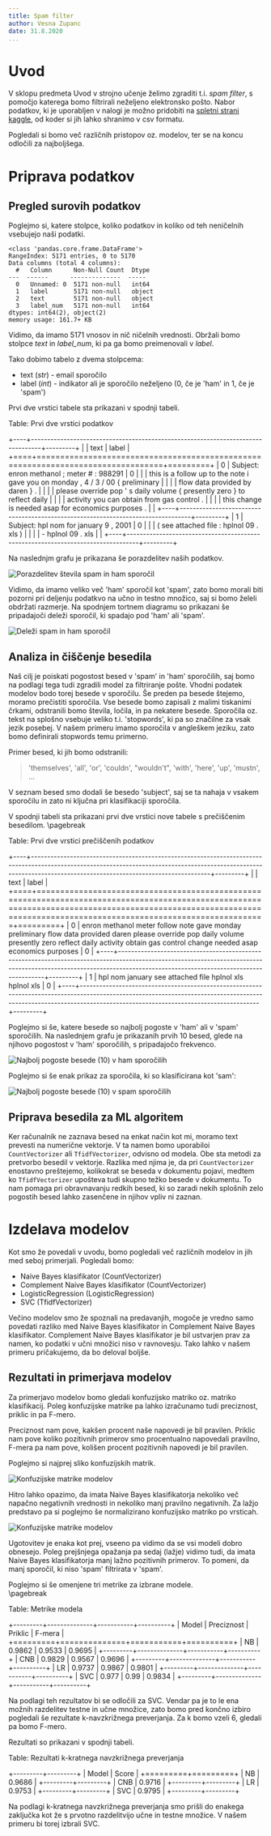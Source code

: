 ```yaml
---
title: Spam filter
author: Vesna Zupanc
date: 31.8.2020
...
```


# Uvod

V sklopu predmeta Uvod v strojno učenje želimo zgraditi t.i. *spam filter*, s pomočjo katerega bomo filtrirali
neželjeno elektronsko pošto. Nabor podatkov, ki je uporabljen v nalogi je možno pridobiti na 
[spletni strani kaggle](https://www.kaggle.com/venky73/spam-mails-dataset), od koder si jih lahko shranimo v csv formatu.

Pogledali si bomo več različnih pristopov oz. modelov, ter se na koncu odločili za najboljšega.

# Priprava podatkov
## Pregled surovih podatkov

Poglejmo si, katere stolpce, koliko podatkov in koliko od teh neničelnih vsebujejo naši podatki.

```
<class 'pandas.core.frame.DataFrame'>
RangeIndex: 5171 entries, 0 to 5170
Data columns (total 4 columns):
  #   Column      Non-Null Count  Dtype
---  ------      --------------  -----
  0   Unnamed: 0  5171 non-null   int64
  1   label       5171 non-null   object
  2   text        5171 non-null   object
  3   label_num   5171 non-null   int64
dtypes: int64(2), object(2)
memory usage: 161.7+ KB
```

Vidimo, da imamo 5171 vnosov in nič ničelnih vrednosti. Obržali bomo stolpce *text* in *label_num*, ki pa ga
bomo preimenovali v *label*. 

Tako dobimo tabelo z dvema stolpcema:

* text (*str*) - email sporočilo
* label (*int*) - indikator ali je sporočilo neželjeno (0, če je 'ham' in 1, če je 'spam')

Prvi dve vrstici tabele sta prikazani v spodnji tabeli. 

Table: Prvi dve vrstici podatkov

+----+---------------------------------------------------------------------------------+---------+
|    | text                                                                            |   label |
+====+=================================================================================+=========+
|  0 | Subject: enron methanol ; meter # : 988291                                      |       0 |
|    | this is a follow up to the note i gave you on monday , 4 / 3 / 00 { preliminary |         |
|    | flow data provided by daren } .                                                 |         |
|    | please override pop ' s daily volume { presently zero } to reflect daily        |         |
|    | activity you can obtain from gas control .                                      |         |
|    | this change is needed asap for economics purposes .                             |         |
+----+---------------------------------------------------------------------------------+---------+
|  1 | Subject: hpl nom for january 9 , 2001                                           |       0 |
|    | ( see attached file : hplnol 09 . xls )                                         |         |
|    | - hplnol 09 . xls                                                               |         |
+----+---------------------------------------------------------------------------------+---------+

Na naslednjm grafu je prikazana še porazdelitev naših podatkov.

![Porazdelitev števila spam in ham sporočil](plots/spam_ham_dist.png)

Vidimo, da imamo veliko več 'ham' sporočil kot 'spam', zato bomo morali biti pozorni pri deljenju podatkvo na
učno in testno množico, saj si bomo želeli obdržati razmerje. Na spodnjem tortnem diagramu so prikazani še pripadajoči
deleži sporočil, ki spadajo pod 'ham' ali 'spam'.

![Deleži spam in ham sporočil](plots/spam_ham_dist_perc.png)

## Analiza in čiščenje besedila

Naš cilj je poiskati pogostost besed v 'spam' in 'ham' sporočilih, saj bomo na podlagi tega tudi zgradili model 
za filtriranje pošte. Vhodni podatek modelov bodo torej besede v sporočilu. Še preden pa besede štejemo, moramo prečistiti 
sporočila. Vse besede bomo zapisali z malimi tiskanimi črkami, odstranili bomo števila, ločila, in pa nekatere besede. 
Sporočila oz. tekst na splošno vsebuje veliko t.i. 'stopwords', ki pa so značilne za vsak jezik posebej. 
V našem primeru imamo sporočila v angleškem jeziku, zato bomo definirali stopwords temu primerno. 

Primer besed, ki jih bomo odstranili:

> 'themselves', 'all', 'or', 'couldn', "wouldn't", 'with', 'here', 'up', 'mustn', ...

V seznam besed smo dodali še besedo 'subject', saj se ta nahaja v vsakem sporočilu in zato ni ključna pri
klasifikaciji sporočila. 

V spodnji tabeli sta prikazani prvi dve vrstici nove tabele s prečiščenim besedilom.
\pagebreak

Table: Prvi dve vrstici prečiščenih podatkov

+----+-------------------------------------------------------------------------------------------------------------------------------------------------------------------------------------------------------------------+---------+
|    | text                                                                                                                                                                                                              |   label |
+====+===================================================================================================================================================================================================================+=========+
|  0 | enron methanol meter follow note gave monday preliminary flow data provided daren please override pop daily volume presently zero reflect daily activity obtain gas control change needed asap economics purposes |       0 |
+----+-------------------------------------------------------------------------------------------------------------------------------------------------------------------------------------------------------------------+---------+
|  1 | hpl nom january see attached file hplnol xls hplnol xls                                                                                                                                                           |       0 |
+----+-------------------------------------------------------------------------------------------------------------------------------------------------------------------------------------------------------------------+---------+

Poglejmo si še, katere besede so najbolj pogoste v 'ham' ali v 'spam' sporočilih. Na naslednjem grafu je prikazanih prvih
10 besed, glede na njihovo pogostost v 'ham' sporočilih, s pripadajočo frekvenco.

![Najbolj pogoste besede (10) v ham sporočilih](plots/ham_words.png)

Poglejmo si še enak prikaz za sporočila, ki so klasificirana kot 'sam':

![Najbolj pogoste besede (10) v spam sporočilih](plots/spam_words.png)

## Priprava besedila za ML algoritem

Ker računalnik ne zaznava besed na enkat način kot mi, moramo text prevesti na numerične vektorje.
V ta namen bomo uporabiloi `CountVectorizer` ali `TfidfVectorizer`, odvisno od modela. Obe sta metodi za pretvorbo
besedil v vektorje. Razlika med njima je, da pri `CountVectorizer` enostavno preštejemo, kolikokrat se beseda v 
dokumentu pojavi, medtem ko `TfidfVectorizer` upošteva tudi skupno težko besede v dokumentu. To nam pomaga pri obravnavanju
redkih besed, ki so zaradi nekih splošnih zelo pogostih besed lahko zasenčene in njihov vpliv ni zaznan. 

# Izdelava modelov

Kot smo že povedali v uvodu, bomo pogledali več različnih modelov in jih med seboj primerjali. 
Pogledali bomo:

* Naive Bayes klasifikator (CountVectorizer)
* Complement Naive Bayes klasifikator (CountVectorizer)
* LogisticRegression (LogisticRegression)
* SVC (TfidfVectorizer)

Večino modelov smo že spoznali na predavanjih, mogoče je vredno samo povedati razliko med Naive Bayes klasifikator
in Complement Naive Bayes klasifikator. Complement Naive Bayes klasifikator je bil ustvarjen prav za namen,
ko podatki v učni množici niso v ravnovesju. Tako lahko v našem primeru pričakujemo, da bo deloval boljše.

## Rezultati in primerjava modelov

Za primerjavo modelov bomo gledali konfuzijsko matriko oz. matriko klasifikacij. Poleg konfuzijske matrike pa lahko izračunamo tudi preciznost, priklic in pa F-mero. 

Preciznost nam pove, kakšen procent naše napovedi je bil pravilen. Priklic nam pove koliko pozitivnih primerov smo 
procentualno napovedali pravilno, F-mera pa nam pove, kolišen procent pozitivnih napovedi je bil pravilen. 

Poglejmo si najprej sliko konfuzijskih matrik.

![Konfuzijske matrike modelov](plots/conf_mtr.png)

Hitro lahko opazimo, da imata Naive Bayes klasifikatorja nekoliko več napačno negativnih vrednosti in nekoliko manj 
pravilno negativnih. Za lažjo predstavo pa si poglejmo še normalizirano konfuzijsko matriko po vrsticah.

![Konfuzijske matrike modelov](plots/conf_mtr_norm.png)

Ugotovitev je enaka kot prej, vseeno pa vidimo da se vsi modeli dobro obnesejo. Poleg prejšnjega opažanja pa 
sedaj (lažje) vidimo tudi, da imata Naive Bayes klasifikatorja manj lažno pozitivnih primerov. To pomeni, da 
manj sporočil, ki niso 'spam' filtrirata v 'spam'. 

Poglejmo si še omenjene tri metrike za izbrane modele.  
\pagebreak

Table: Metrike modela

+---------+--------------+-----------+----------+
| Model   |   Preciznost |   Priklic |   F-mera |
+=========+==============+===========+==========+
| NB      |       0.9862 |    0.9533 |   0.9695 |
+---------+--------------+-----------+----------+
| CNB     |       0.9829 |    0.9567 |   0.9696 |
+---------+--------------+-----------+----------+
| LR      |       0.9737 |    0.9867 |   0.9801 |
+---------+--------------+-----------+----------+
| SVC     |       0.977  |    0.99   |   0.9834 |
+---------+--------------+-----------+----------+

Na podlagi teh rezultatov bi se odločili za SVC. Vendar pa je to le ena možnih razdelitev testne in učne množice,
zato bomo pred končno izbiro pogledali še rezultate k-navzkrižnega preverjanja. Za k bomo vzeli 6, gledali pa bomo F-mero.

Rezultati so prikazani v spodnji tabeli. 

Table: Rezultati k-kratnega navzkrižnega preverjanja

+---------+---------+
| Model   |   Score |
+=========+=========+
| NB      |  0.9686 |
+---------+---------+
| CNB     |  0.9716 |
+---------+---------+
| LR      |  0.9753 |
+---------+---------+
| SVC     |  0.9795 |
+---------+---------+

Na podlagi k-kratnega navzkrižnega preverjanja smo prišli do enakega zaključka kot že s prvotno razdelitvijo
učne in testne množice. V našem primeru bi torej izbrali SVC. 


